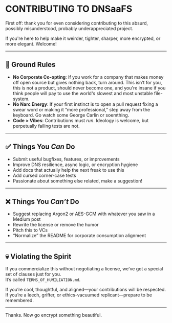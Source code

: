 # CONTRIBUTING TO DNSaaFS

First off: thank you for even considering contributing to this absurd, possibly misunderstood, probably underappreciated project.

If you're here to help make it weirder, tighter, sharper, more encrypted, or more elegant. Welcome!

---

## 🧠 Ground Rules

- **No Corporate Co-opting**: If you work for a company that makes money off open source but gives nothing back, turn around. This isn’t for you, this is not a product, should never become one, and you're insane if you think people will pay to use the world's slowest and most unstable file-system.
- **No Narc Energy**: If your first instinct is to open a pull request fixing a swear word or making it “more professional,” step away from the keyboard. Go watch some George Carlin or soemthing.
- **Code > Vibes**: Contributions must *run*. Ideology is welcome, but perpetually failing tests are not.

---

## ✅ Things You *Can* Do

- Submit useful bugfixes, features, or improvements
- Improve DNS resilience, async logic, or encryption hygiene
- Add docs that actually help the next freak to use this
- Add cursed corner-case tests
- Passionate about something else related, make a suggestion! 
---

## ❌ Things You *Can’t* Do

- Suggest replacing Argon2 or AES-GCM with whatever you saw in a Medium post
- Rewrite the license or remove the humor
- Pitch this to VCs
- “Normalize” the README for corporate consumption alignment

---

## 💀 Violating the Spirit

If you commercialize this without negotiating a license, we’ve got a special set of clauses just for you.  
It’s called `TERMS_OF_HUMILIATION.md`. 

If you’re cool, thoughtful, and aligned—your contributions will be respected.  
If you’re a leech, grifter, or ethics-vacuumed replicant—prepare to be remembered.

---

Thanks. Now go encrypt something beautiful.
